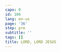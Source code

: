 ```yaml
---
capo: 0
id: 106
lang: en-us
page: '36'
step: pre
subtitle: ''
tags: []
title: LORD, LORD JESUS
---
```

